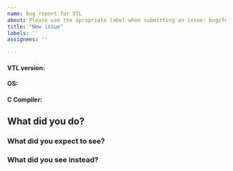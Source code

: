 ```yaml
---
name: Bug report for VTL
about: Please use the apropriate label when submitting an issue: bug/feature request/question.
title: "New issue"
labels: ''
assignees: ''

---
```


#### VTL version:


#### OS:


#### C Compiler:


## What did you do?


### What did you expect to see?


### What did you see instead?
